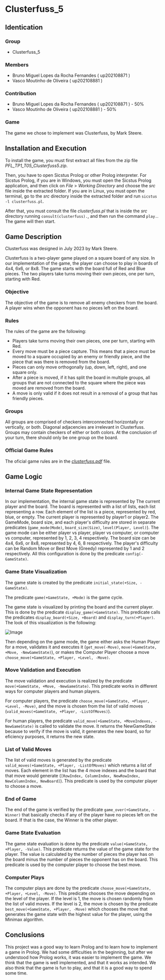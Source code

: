 # Clusterfuss_5

## Identication

### Group

- Clusterfuss_5

### Members

- Bruno Miguel Lopes da Rocha Fernandes ( up202108871 )
- Vasco Moutinho de Oliveira ( up202108881 )

### Contribution

- Bruno Miguel Lopes da Rocha Fernandes ( up202108871 ) - 50%
- Vasco Moutinho de Oliveira ( up202108881 ) - 50%

### Game

The game we chose to implement was Clusterfuss, by Mark Steere.

## Installation and Execution

To install the game, you must first extract all files from the zip file *PFL_TP1_T05_Clusterfuss5.zip*.

Then, you have to open Sicstus Prolog or other Prolog interpreter. For Sicstus Prolog, if you are in Windows, you must open the Sicstus Prolog application, and then click on *File* > *Working Directory* and choose the *src* file inside the extracted folder. If you are in Linux, you must open the terminal, go to the *src* directory inside the extracted folder and run `sicstus -l clusterfuss.pl`.

After that, you must consult the file *clusterfuss.pl* that is inside the *src* directory running `consult(clusterfuss).`, and then run the command `play.`. The game will then start.

## Game Description

Clusterfuss was designed in July 2023 by Mark Steere.

Clusterfuss is a two-player game played on a square board of any size. In our implementation of the game, the player can choose to play in boards of 4x4, 6x6, or 8x8. The game starts with the board full of Red and Blue pieces. The two players take turns moving their own pieces, one per turn, starting with Red.

### Objective

The objective of the game is to remove all enemy checkers from the board. A player wins when the opponent has no pieces left on the board.

### Rules

The rules of the game are the following:

- Players take turns moving their own pieces, one per turn, starting with Red.
- Every move must be a piece capture. This means that a piece must be moved to a square occupied by an enemy or friendly piece, and the piece that was there is removed from the board.
- Pieces can only move orthogonally (up, down, left, right), and one square only.
- After a piece is moved, if it has split the board in multiple groups, all groups that are not connected to the square where the piece was moved are removed from the board.
- A move is only valid if it does not result in a removal of a group that has friendly pieces.

### Groups

All groups are comprised of checkers interconnected horizontally or
vertically, or both. Diagonal adjacencies are irrelevant in Clusterfuss. Groups may contain checkers of either or both colors. At the conclusion of your turn, there should only be one group on the board.

### Official Game Rules

The oficial game rules are in the *[clusterfuss.pdf](clusterfuss.pdf)* file.

## Game Logic

### Internal Game State Representation

In our implementation, the internal game state is represented by The current player and the board. The board is represented with a list of lists, each list representing a row. Each element of the list is a piece, represented by red, blue, or empty. The current player is represented by player1 or player2. The GameMode, board size, and each player's difficulty are stored in separate predicates (`game_mode(Mode)`, `board_size(Size)`, `level(Player, Level)`). The game mode can be either player vs player, player vs computer, or computer vs computer, represented by 1, 2, 3, 4 respectively. The board size can be 4x4, 6x6, or 8x8, represented by 4, 6, 8 respectively. The player's difficulty can be Random Move or Best Move (Greedy) represented by 1 and 2 respectively.
All this configuration is done by the predicate `config(-GameState)`.

### Game State Visualization

The game state is created by the predicate `initial_state(+Size, -GameState)`.

The predicate `game(+GameState, +Mode)` is the game cycle.

The game state is visualized by printing the board and the current player. This is done by the predicate `display_game(+GameState)`. This predicate calls the predicates `display_board(+Size, +Board)` and `display_turn(+Player)`.
The look of this visualization is the following:

![Image](prints/display_game.png)

Then depending on the game mode, the game either asks the Human Player for a move, validates it and executes it (`get_move(-Move)`, `move(+GameState, +Move, -NewGameState)`), or makes the Computer Player choose a move `choose_move(+GameState, +Player, +Level, -Move)`.

### Move Validation and Execution

The move validation and execution is realized by the predicate `move(+GameState, +Move, -NewGameState)`.
This predicate works in different ways for computer players and human players.

For computer players, the predicate `choose_move(+GameState, +Player, +Level, -Move)`, and the move is chosen from the list of valid moves (`valid_moves(+GameState, +Player, -ListOfMoves)`).

For human players, the predicate `valid_move(+GameState, +MoveIndexes, -NewGameState)` is called to validate the move. It returns the NewGameState because to verify if the move is valid, it generates the new board, so for eficiency purposes, it returns the new state.

### List of Valid Moves

The list of valid moves is generated by the predicate `valid_moves(+GameState, +Player, -ListOfMoves)` which returns a list of moves. Each element in the list has the 4 move indexes and the board that that move would generate (`[RowIndex, ColumnIndex, NewRowIndex, NewColumnIndex, NewBoard]`). This predicate is used by the computer player to choose a move.

### End of Game

The end of the game is verified by the predicate `game_over(+GameState, -Winner)` that basically checks if any of the player have no pieces left on the board. If that is the case, the Winner is the other player.

### Game State Evaluation

The game state evaluation is done by the predicate `value(+GameState, +Player, -Value)`. This predicate returns the value of the game state for the player. The value is calculated by the number of pieces the player has on the board minus the number of pieces the opponent has on the board. This predicate is used by the computer player to choose the best move.

### Computer Plays

The computer plays are done by the predicate `choose_move(+GameState, +Player, +Level, -Move)`. This predicate chooses the move depending on the level of the player. If the level is 1, the move is chosen randomly from the list of valid moves. If the level is 2, the move is chosen by the predicate `best_move(+GameState, +Player, -Move)` which chooses the move that generates the game state with the highest value for the player, using the Minimax algorithm.

## Conclusions

This project was a good way to learn Prolog and to learn how to implement a game in Prolog. We had some difficulties in the beginning, but after we understood how Prolog works, it was easier to implement the game. We think that the game is well implemented, and that it works as intended. We also think that the game is fun to play, and that it is a good way to spend some time.
